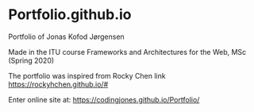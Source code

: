 # Portfolio.github.io

Portfolio of Jonas Kofod Jørgensen

Made in the ITU course Frameworks and Architectures for the Web, MSc (Spring 2020)

The portfolio was inspired from Rocky Chen link https://rockyhchen.github.io/# 

Enter online site at: https://codingjones.github.io/Portfolio/

